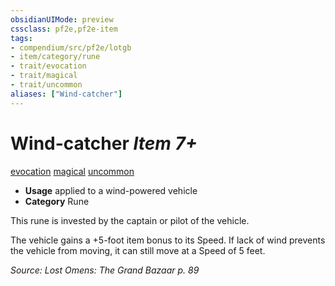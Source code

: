 ```yaml
---
obsidianUIMode: preview
cssclass: pf2e,pf2e-item
tags:
- compendium/src/pf2e/lotgb
- item/category/rune
- trait/evocation
- trait/magical
- trait/uncommon
aliases: ["Wind-catcher"]
---
```

# Wind-catcher *Item 7+*  
[evocation](../../../Rules/traits/evocation.md)  [magical](../../../Rules/traits/magical.md)  [uncommon](../../../Rules/traits/uncommon.md)  

- **Usage** applied to a wind-powered vehicle
- **Category** Rune

This rune is invested by the captain or pilot of the vehicle.

The vehicle gains a +5-foot item bonus to its Speed. If lack of wind prevents the vehicle from moving, it can still move at a Speed of 5 feet.

*Source: Lost Omens: The Grand Bazaar p. 89*